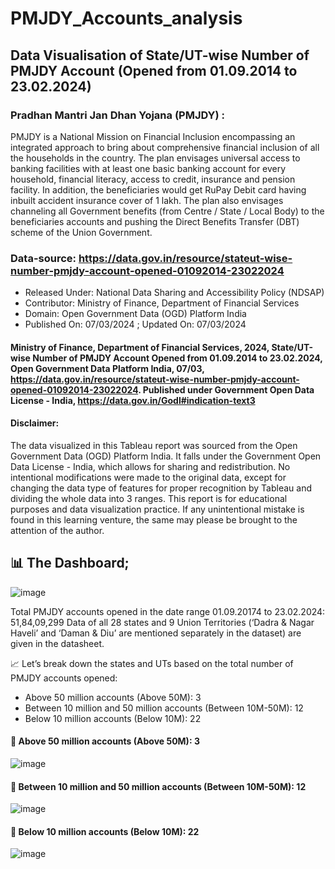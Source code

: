 # PMJDY_Accounts_analysis
## Data Visualisation of State/UT-wise Number of PMJDY Account (Opened from 01.09.2014 to 23.02.2024)

### Pradhan Mantri Jan Dhan Yojana (PMJDY) :
PMJDY is a National Mission on Financial Inclusion encompassing an integrated approach to bring about comprehensive financial inclusion of all the households in the country. The plan envisages universal access to banking facilities with at least one basic banking account for every household, financial literacy, access to credit, insurance and pension facility. In addition, the beneficiaries would get RuPay Debit card having inbuilt accident insurance cover of 1 lakh. The plan also envisages channeling all Government benefits (from Centre / State / Local Body) to the beneficiaries accounts and pushing the Direct Benefits Transfer (DBT) scheme of the Union Government.

### Data-source: https://data.gov.in/resource/stateut-wise-number-pmjdy-account-opened-01092014-23022024
- Released Under: National Data Sharing and Accessibility Policy (NDSAP)
- Contributor: Ministry of Finance, Department of Financial Services
- Domain: Open Government Data (OGD) Platform India
- Published On: 07/03/2024 ; Updated On: 07/03/2024

#### Ministry of Finance, Department of Financial Services, 2024, State/UT-wise Number of PMJDY Account Opened from 01.09.2014 to 23.02.2024, Open Government Data Platform India, 07/03, https://data.gov.in/resource/stateut-wise-number-pmjdy-account-opened-01092014-23022024. Published under Government Open Data License - India, https://data.gov.in/Godl#indication-text3

#### Disclaimer: 
The data visualized in this Tableau report was sourced from the Open Government Data (OGD) Platform India. It falls under the Government Open Data License - India, which allows for sharing and redistribution. No intentional modifications were made to the original data, except for changing the data type of features for proper
recognition by Tableau and dividing the whole data into 3 ranges. This report is for educational purposes and data visualization practice. If any unintentional mistake is found in this learning venture, the same may please be brought to the attention of the author.

## 📊 The Dashboard;
![image](https://github.com/user-attachments/assets/45a1acfa-5ead-4c9b-b634-ad0674101651)

Total PMJDY accounts opened in the date range   01.09.20174 to 23.02.2024: 51,84,09,299
Data of all 28 states and 9 Union Territories (‘Dadra & Nagar Haveli’ and ‘Daman & Diu’ are mentioned separately in the dataset) are given in the datasheet.

📈 Let’s break down the states and UTs based on the total number of PMJDY accounts opened:
- Above 50 million accounts (Above 50M): 3 
- Between 10 million and 50 million accounts (Between 10M-50M): 12
- Below 10 million accounts (Below 10M): 22 
  
#### 📌 Above 50 million accounts (Above 50M): 3
![image](https://github.com/user-attachments/assets/19ebf6ab-3d3a-4627-8665-3472134c1c14)

#### 📌 Between 10 million and 50 million accounts (Between 10M-50M): 12
![image](https://github.com/user-attachments/assets/ae1fce62-507c-46d5-b345-0438816f45ae)

#### 📌 Below 10 million accounts (Below 10M): 22
![image](https://github.com/user-attachments/assets/03f99586-0222-43af-8d5f-ada29acad295)



